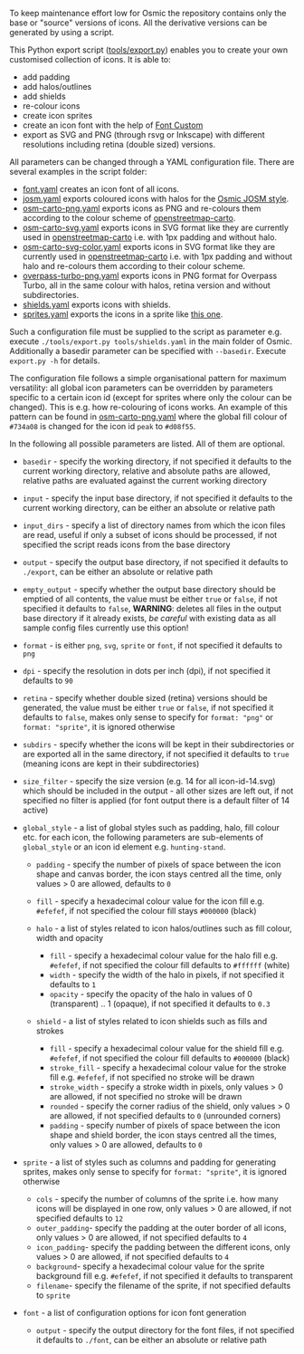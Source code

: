 To keep maintenance effort low for Osmic the repository contains only the base or "source" versions of icons. All the derivative versions can be generated by using a script.

This Python export script ([tools/export.py](https://github.com/gmgeo/osmic/blob/master/tools/export.py)) enables you to create your own customised collection of icons. It is able to:

* add padding
* add halos/outlines
* add shields
* re-colour icons
* create icon sprites
* create an icon font with the help of [Font Custom](https://github.com/FontCustom/fontcustom/)
* export as SVG and PNG (through rsvg or Inkscape) with different resolutions including retina (double sized) versions.

All parameters can be changed through a YAML configuration file. There are several examples in the script folder:

* [font.yaml](https://github.com/gmgeo/osmic/blob/master/tools/config/font.yaml) creates an icon font of all icons.
* [josm.yaml](https://github.com/gmgeo/osmic/blob/master/tools/config/josm.yaml) exports coloured icons with halos for the [Osmic JOSM style](https://github.com/gmgeo/osmic-josm-style).
* [osm-carto-png.yaml](https://github.com/gmgeo/osmic/blob/master/tools/config/osm-carto-png.yaml) exports icons as PNG and re-colours them according to the colour scheme of [openstreetmap-carto](https://github.com/gravitystorm/openstreetmap-carto).
* [osm-carto-svg.yaml](https://github.com/gmgeo/osmic/blob/master/tools/config/osm-carto-svg.yaml) exports icons in SVG format like they are currently used in [openstreetmap-carto](https://github.com/gravitystorm/openstreetmap-carto) i.e. with 1px padding and without halo.
* [osm-carto-svg-color.yaml](https://github.com/gmgeo/osmic/blob/master/tools/config/osm-carto-svg-color.yaml) exports icons in SVG format like they are currently used in [openstreetmap-carto](https://github.com/gravitystorm/openstreetmap-carto) i.e. with 1px padding and without halo and re-colours them according to their colour scheme.
* [overpass-turbo-png.yaml](https://github.com/gmgeo/osmic/blob/master/tools/config/overpass-turbo-png.yaml) exports icons in PNG format for Overpass Turbo, all in the same colour with halos, retina version and without subdirectories.
* [shields.yaml](https://github.com/gmgeo/osmic/blob/master/tools/config/shields.yaml) exports icons with shields.
* [sprites.yaml](https://github.com/gmgeo/osmic/blob/master/tools/config/sprites.yaml) exports the icons in a sprite like [this one](https://github.com/gmgeo/osmic/blob/master/icons@2x.png).

Such a configuration file must be supplied to the script as parameter e.g. execute `./tools/export.py tools/shields.yaml` in the main folder of Osmic. Additionally a basedir parameter can be specified with `--basedir`. Execute `export.py -h` for details.

The configuration file follows a simple organisational pattern for maximum versatility: all global icon parameters can be overridden by parameters specific to a certain icon id (except for sprites where only the colour can be changed). This is e.g. how re-colouring of icons works. An example of this pattern can be found in [osm-carto-png.yaml](https://github.com/gmgeo/osmic/blob/master/tools/config/osm-carto-png.yaml) where the global fill colour of `#734a08` is changed for the icon id `peak` to `#d08f55`.

In the following all possible parameters are listed. All of them are optional.

* `basedir` - specify the working directory, if not specified it defaults to the current working directory, relative and absolute paths are allowed, relative paths are evaluated against the current working directory

* `input` - specify the input base directory, if not specified it defaults to the current working directory, can be either an absolute or relative path

* `input_dirs` - specify a list of directory names from which the icon files are read, useful if only a subset of icons should be processed, if not specified the script reads icons from the base directory

* `output` - specify the output base directory, if not specified it defaults to `./export`, can be either an absolute or relative path

* `empty_output` - specify whether the output base directory should be emptied of all contents, the value must be either `true` or `false`, if not specified it defaults to `false`, **WARNING**: deletes all files in the output base directory if it already exists, *be careful* with existing data as all sample config files currently use this option!

* `format` - is either `png`, `svg`, `sprite` or `font`, if not specified it defaults to `png`

* `dpi` - specify the resolution in dots per inch (dpi), if not specified it defaults to `90`

* `retina` - specify whether double sized (retina) versions should be generated, the value must be either `true` or `false`, if not specified it defaults to `false`, makes only sense to specify for `format: "png"` or `format: "sprite"`, it is ignored otherwise

* `subdirs` - specify whether the icons will be kept in their subdirectories or are exported all in the same directory, if not specified it defaults to `true` (meaning icons are kept in their subdirectories)

* `size_filter` - specify the size version (e.g. 14 for all icon-id-14.svg) which should be included in the output - all other sizes are left out, if not specified no filter is applied (for font output there is a default filter of 14 active)

* `global_style` - a list of global styles such as padding, halo, fill colour etc. for each icon, the following parameters are sub-elements of `global_style` or an icon id element e.g. `hunting-stand`.

  * `padding` - specify the number of pixels of space between the icon shape and canvas border, the icon stays centred all the time, only values > 0 are allowed, defaults to `0`

  * `fill` - specify a hexadecimal colour value for the icon fill e.g. `#efefef`, if not specified the colour fill stays `#000000` (black)

  * `halo` - a list of styles related to icon halos/outlines such as fill colour, width and opacity
    * `fill` - specify a hexadecimal colour value for the halo fill e.g. `#efefef`, if not specified the colour fill defaults to `#ffffff` (white)
    * `width` - specify the width of the halo in pixels, if not specified it defaults to `1`
    * `opacity` - specify the opacity of the halo in values of 0 (transparent) .. 1 (opaque), if not specified it defaults to `0.3`

  * `shield` - a list of styles related to icon shields such as fills and strokes
    * `fill` - specify a hexadecimal colour value for the shield fill e.g. `#efefef`, if not specified the colour fill defaults to `#000000` (black)
    * `stroke_fill` - specify a hexadecimal colour value for the stroke fill e.g. `#efefef`, if not specified no stroke will be drawn
    * `stroke_width` - specify a stroke width in pixels, only values > 0 are allowed, if not specified no stroke will be drawn
    * `rounded` - specify the corner radius of the shield, only values > 0 are allowed, if not specified defaults to `0` (unrounded corners)
    * `padding` - specify number of pixels of space between the icon shape and shield border, the icon stays centred all the times, only values > 0 are allowed, defaults to `0`

* `sprite` - a list of styles such as columns and padding for generating sprites, makes only sense to specify for `format: "sprite"`, it is ignored otherwise
  * `cols` - specify the number of columns of the sprite i.e. how many icons will be displayed in one row, only values > 0 are allowed, if not specified defaults to `12`
  * `outer_padding`- specify the padding at the outer border of all icons, only values > 0 are allowed, if not specified defaults to `4`
  * `icon_padding`- specify the padding between the different icons, only values > 0 are allowed, if not specified defaults to `4`	
  * `background`- specify a hexadecimal colour value for the sprite background fill e.g. `#efefef`, if not specified it defaults to transparent
  * `filename`- specify the filename of the sprite, if not specified defaults to `sprite`

* `font` - a list of configuration options for icon font generation
  * `output` - specify the output directory for the font files, if not specified it defaults to `./font`, can be either an absolute or relative path
